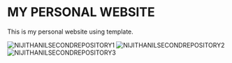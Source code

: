 # MY PERSONAL WEBSITE

This is my personal website using template.

![NIJITHANILSECONDREPOSITORY1](https://user-images.githubusercontent.com/83776819/169507565-398fea8f-3b68-4c80-a88e-4d9c3e9cd16a.png)
![NIJITHANILSECONDREPOSITORY2](https://user-images.githubusercontent.com/83776819/169508457-5648ae62-2027-4e64-bbd8-01a08b2bd5f3.png)
![NIJITHANILSECONDREPOSITORY3](https://user-images.githubusercontent.com/83776819/169507823-02d67187-c3a9-4ca4-908a-eb95662af1a5.png)


